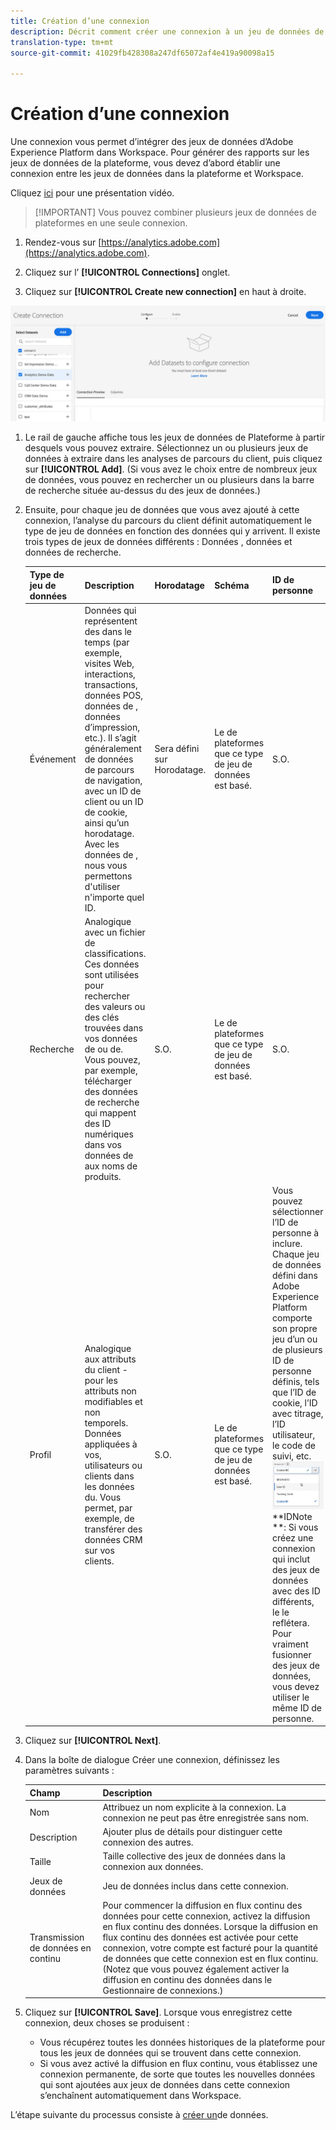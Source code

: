 ```yaml
---
title: Création d’une connexion
description: Décrit comment créer une connexion à un jeu de données de plateforme dans les analyses de parcours du client.
translation-type: tm+mt
source-git-commit: 41029fb428308a247df65072af4e419a90098a15

---
```



# Création d’une connexion

Une connexion vous permet d’intégrer des jeux de données d’Adobe Experience Platform dans Workspace. Pour générer des rapports sur les jeux de données de la plateforme, vous devez d’abord établir une connexion entre les jeux de données dans la plateforme et Workspace.

Cliquez [ici](https://docs.adobe.com/content/help/en/platform-learn/tutorials/cja/connecting-customer-journey-analytics-to-data-sources-in-platform.html) pour une présentation vidéo.

>[!IMPORTANT] Vous pouvez combiner plusieurs jeux de données de plateformes en une seule connexion.

1. Rendez-vous sur [https://analytics.adobe.com](https://analytics.adobe.com).

1. Cliquez sur l’ **[!UICONTROL Connections]** onglet.

1. Cliquez sur **[!UICONTROL Create new connection]** en haut à droite.

![Établir une connexion](assets/create-connection.png)

1. Le rail de gauche affiche tous les jeux de données de Plateforme à partir desquels vous pouvez extraire. Sélectionnez un ou plusieurs jeux de données à extraire dans les analyses de parcours du client, puis cliquez sur **[!UICONTROL Add]**. (Si vous avez le choix entre de nombreux jeux de données, vous pouvez en rechercher un ou plusieurs dans la barre de recherche située au-dessus du  des jeux de données.)

1. Ensuite, pour chaque jeu de données que vous avez ajouté à cette connexion, l’analyse du parcours du client définit automatiquement le type de jeu de données en fonction des données qui y arrivent. Il existe trois types de jeux de données différents : Données , données  et données de recherche.

   | Type de jeu de données | Description | Horodatage | Schéma | ID de personne |
   |---|---|---|---|---|
   | Événement | Données qui représentent des  dans le temps (par exemple, visites Web, interactions, transactions, données POS, données de , données d’impression, etc.). Il s’agit généralement de données de parcours de navigation, avec un ID de client ou un ID de cookie, ainsi qu’un horodatage. Avec les données de , nous vous permettons d&#39;utiliser n&#39;importe quel ID. | Sera défini sur Horodatage. | Le de plateformes  que ce type de jeu de données est basé. | S.O. |
   | Recherche | Analogique avec un fichier de classifications. Ces données sont utilisées pour rechercher des valeurs ou des clés trouvées dans vos données de  ou de. Vous pouvez, par exemple, télécharger des données de recherche qui mappent des ID numériques dans vos données de  aux noms de produits. | S.O. | Le de plateformes  que ce type de jeu de données est basé. | S.O. |
   | Profil | Analogique aux attributs du client - pour les attributs non modifiables et non temporels. Données appliquées à vos, utilisateurs ou clients dans les données  du. Vous permet, par exemple, de transférer des données CRM sur vos clients. | S.O. | Le de plateformes  que ce type de jeu de données est basé. | Vous pouvez sélectionner l’ID de personne à inclure. Chaque jeu de données défini dans Adobe Experience Platform comporte son propre jeu d’un ou de plusieurs ID de personne définis, tels que l’ID de cookie, l’ID avec titrage, l’ID utilisateur, le code de suivi, etc.<br>![Personne](assets/person-id.png)**IDNote **: Si vous créez une connexion qui inclut des jeux de données avec des ID différents, le  le reflétera. Pour vraiment fusionner des jeux de données, vous devez utiliser le même ID de personne. |

1. Cliquez sur **[!UICONTROL Next]**.

1. Dans la boîte de dialogue Créer une connexion, définissez les paramètres suivants :

   | Champ | Description |
   |---|---|
   | Nom | Attribuez un nom explicite à la connexion. La connexion ne peut pas être enregistrée sans nom. |
   | Description | Ajouter plus de détails pour distinguer cette connexion des autres. |
   | Taille | Taille collective des jeux de données dans la connexion aux données. |
   | Jeux de données | Jeu de données inclus dans cette connexion. |
   | Transmission de données en continu | Pour commencer la diffusion en flux continu des données pour cette connexion, activez la diffusion en flux continu des données. Lorsque la diffusion en flux continu des données est activée pour cette connexion, votre compte est facturé pour la quantité de données que cette connexion est en flux continu. (Notez que vous pouvez également activer la diffusion en continu des données dans le Gestionnaire de connexions.) |

1. Cliquez sur **[!UICONTROL Save]**. Lorsque vous enregistrez cette connexion, deux choses se produisent :

   * Vous récupérez toutes les données historiques de la plateforme pour tous les jeux de données qui se trouvent dans cette connexion.
   * Si vous avez activé la diffusion en flux continu, vous établissez une connexion permanente, de sorte que toutes les nouvelles données qui sont ajoutées aux jeux de données dans cette connexion s’enchaînent automatiquement dans Workspace.

L’étape suivante du processus consiste à [créer un](/help/data-views/create-dataview.md)de données.
